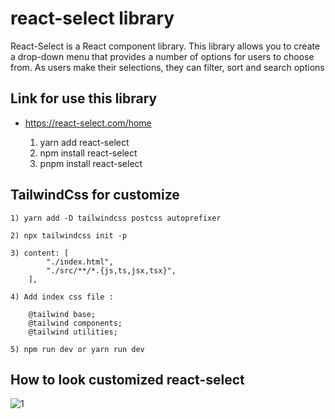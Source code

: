 
# react-select library

React-Select is a React component library. This library allows you to create a drop-down menu that provides a number of options for users to choose from. As users make their selections, they can filter, sort and search options


## Link for use this library
* https://react-select.com/home

    1) yarn add react-select
    2) npm install react-select
    3) pnpm install react-select
    

## TailwindCss for customize

    1) yarn add -D tailwindcss postcss autoprefixer

    2) npx tailwindcss init -p

    3) content: [
            "./index.html",
            "./src/**/*.{js,ts,jsx,tsx}",
        ],
    
    4) Add index css file :

        @tailwind base;
        @tailwind components;
        @tailwind utilities;

    5) npm run dev or yarn run dev
    
## How to look customized react-select

![1](https://github.com/thekinv21/react-select/assets/92122363/96ef76a9-864e-4861-9ba1-1edff590e42c)




  
